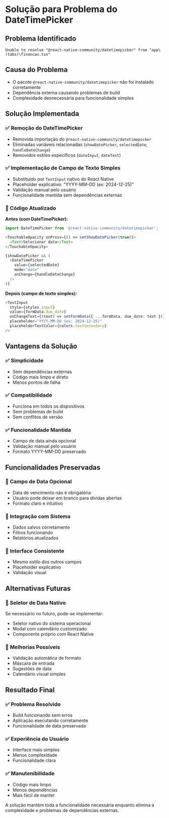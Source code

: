# Solução para Problema do DateTimePicker

## Problema Identificado
```
Unable to resolve "@react-native-community/datetimepicker" from "app\(tabs)\financas.tsx"
```

## Causa do Problema
- O pacote `@react-native-community/datetimepicker` não foi instalado corretamente
- Dependência externa causando problemas de build
- Complexidade desnecessária para funcionalidade simples

## Solução Implementada

### ✅ **Remoção do DateTimePicker**
- Removida importação do `@react-native-community/datetimepicker`
- Eliminadas variáveis relacionadas (`showDatePicker`, `selectedDate`, `handleDateChange`)
- Removidos estilos específicos (`dateInput`, `dateText`)

### ✅ **Implementação de Campo de Texto Simples**
- Substituído por `TextInput` nativo do React Native
- Placeholder explicativo: "YYYY-MM-DD (ex: 2024-12-25)"
- Validação manual pelo usuário
- Funcionalidade mantida sem dependências externas

### 🔧 **Código Atualizado**

**Antes (com DateTimePicker):**
```typescript
import DateTimePicker from '@react-native-community/datetimepicker';

<TouchableOpacity onPress={() => setShowDatePicker(true)}>
  <Text>Selecionar data</Text>
</TouchableOpacity>

{showDatePicker && (
  <DateTimePicker
    value={selectedDate}
    mode="date"
    onChange={handleDateChange}
  />
)}
```

**Depois (campo de texto simples):**
```typescript
<TextInput
  style={styles.input}
  value={formData.due_date}
  onChangeText={(text) => setFormData({ ...formData, due_date: text })}
  placeholder="YYYY-MM-DD (ex: 2024-12-25)"
  placeholderTextColor={colors.textSecondary}
/>
```

## Vantagens da Solução

### ✅ **Simplicidade**
- Sem dependências externas
- Código mais limpo e direto
- Menos pontos de falha

### ✅ **Compatibilidade**
- Funciona em todos os dispositivos
- Sem problemas de build
- Sem conflitos de versão

### ✅ **Funcionalidade Mantida**
- Campo de data ainda opcional
- Validação manual pelo usuário
- Formato YYYY-MM-DD preservado

## Funcionalidades Preservadas

### 📝 **Campo de Data Opcional**
- Data de vencimento não é obrigatória
- Usuário pode deixar em branco para dívidas abertas
- Formato claro e intuitivo

### 🔄 **Integração com Sistema**
- Dados salvos corretamente
- Filtros funcionando
- Relatórios atualizados

### 🎨 **Interface Consistente**
- Mesmo estilo dos outros campos
- Placeholder explicativo
- Validação visual

## Alternativas Futuras

### 📱 **Seletor de Data Nativo**
Se necessário no futuro, pode-se implementar:
- Seletor nativo do sistema operacional
- Modal com calendário customizado
- Componente próprio com React Native

### 🔧 **Melhorias Possíveis**
- Validação automática de formato
- Máscara de entrada
- Sugestões de data
- Calendário visual simples

## Resultado Final

### ✅ **Problema Resolvido**
- Build funcionando sem erros
- Aplicação executando corretamente
- Funcionalidade de data preservada

### ✅ **Experiência do Usuário**
- Interface mais simples
- Menos complexidade
- Funcionalidade clara

### ✅ **Manutenibilidade**
- Código mais limpo
- Menos dependências
- Mais fácil de manter

A solução mantém toda a funcionalidade necessária enquanto elimina a complexidade e problemas de dependências externas.
